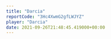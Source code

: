 ```yaml
---
title: "Darcia"
reportCode: "3Hc4XwmG2gfLWJYZ"
player: "Darcia"
date: 2021-09-26T21:48:45.419000+00:00
---
```

